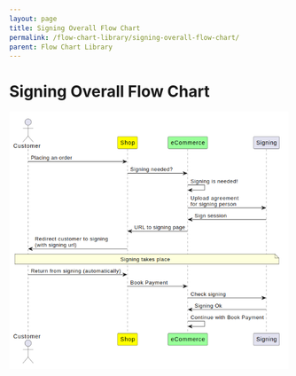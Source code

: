 ```yaml
---
layout: page
title: Signing Overall Flow Chart
permalink: /flow-chart-library/signing-overall-flow-chart/
parent: Flow Chart Library
---
```



# Signing Overall Flow Chart 

  
![](../../attachments/1475321/128286753.png)
  
